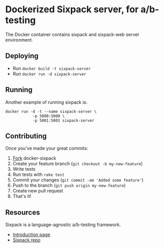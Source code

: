 # Dockerized Sixpack server, for a/b-testing

The Docker container contains sixpack and sixpack-web server environment.

## Deploying

* Run `docker build -t sixpack-server`
* Run `docker run -d sixpack-server`

## Running

Another example of running sixpack is:

    docker run -d -t --name sixpack-server \
                -p 5000:5000 \
                -p 5001:5001 sixpack-server

## Contributing

Once you've made your great commits:

1. [Fork][fk] docker-sixpack
2. Create your feature branch (``git checkout -b my-new-feature``)
3. Write tests
4. Run tests with ``rake test``
5. Commit your changes (``git commit -am 'Added some feature'``)
6. Push to the branch (``git push origin my-new-feature``)
7. Create new pull request
8. That's it!

## Resources

Sixpack is a language-agnostic a/b-testing framework.

* [Introduction page](http://sixpack.seatgeek.com)
* [Sixpack repo](https://github.com/seatgeek/sixpack)


[fk]: http://help.github.com/forking/
[di]: https://index.docker.io/u/ainoya/sixpack/
